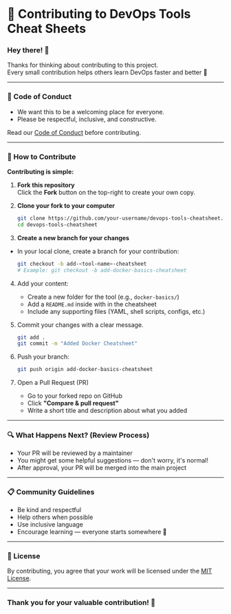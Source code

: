 # 🙌 Contributing to DevOps Tools Cheat Sheets

### Hey there! 👋  
Thanks for thinking about contributing to this project.  
Every small contribution helps others learn DevOps faster and better 🚀

---

### 🤝 Code of Conduct

- We want this to be a welcoming place for everyone.  
- Please be respectful, inclusive, and constructive.

Read our [Code of Conduct](./CODE_OF_CONDUCT.md) before contributing.

---

### 🚀 How to Contribute

**Contributing is simple:**

1. **Fork this repository**  
   Click the **Fork** button on the top-right to create your own copy.

2. **Clone your fork to your computer**  
   ```sh
   git clone https://github.com/your-username/devops-tools-cheatsheet.git
   cd devops-tools-cheatsheet
   ```

3. **Create a new branch for your changes**  
- In your local clone, create a branch for your contribution:
   ```sh
   git checkout -b add-<tool-name>-cheatsheet
   # Example: git checkout -b add-docker-basics-cheatsheet
   ```

4. Add your content:
   - Create a new folder for the tool (e.g., `docker-basics/`)
   - Add a `README.md` inside with in the cheatsheet
   - Include any supporting files (YAML, shell scripts, configs, etc.)
  
5. Commit your changes with a clear message.
   ```sh
   git add .
   git commit -m "Added Docker Cheatsheet"
   ```

6. Push your branch:
   ```sh
   git push origin add-docker-basics-cheatsheet
   ```

7. Open a Pull Request (PR)
   - Go to your forked repo on GitHub
   - Click **"Compare & pull request"**
   - Write a short title and description about what you added

---

### 🔍 What Happens Next? (Review Process)

- Your PR will be reviewed by a maintainer
- You might get some helpful suggestions — don't worry, it's normal!
- After approval, your PR will be merged into the main project

---

### 📋 Community Guidelines

- Be kind and respectful
- Help others when possible
- Use inclusive language
- Encourage learning — everyone starts somewhere 🌱

---
### 📜 License

By contributing, you agree that your work will be licensed under the [MIT License](./LICENSE).

---

### Thank you for your valuable contribution! 💙